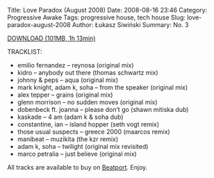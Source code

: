 Title: Love Paradox (August 2008) 
Date: 2008-08-16 23:46
Category: Progressive Awake
Tags: progressive house, tech house
Slug: love-paradox-august-2008
Author: Łukasz Siwiński
Summary: No. 3

<a href ="https://drive.google.com/file/d/0B_4_ynm06YZIYkpPZHpQZC1rYlk/edit?usp=sharing" 
    title="Progressive Awake - ?" target="_blank">
DOWNLOAD (101MB, 1h 13min)
</a>

TRACKLIST:  

* emilio fernandez – reynosa (original mix)
* kidro – anybody out there (thomas schwartz mix)
* johnny & peps – aqua (original mix)
* mark knight, adam k, soha – from the speaker (original mix)
* alex tepper – grains (original mix)
* glenn morrison – no sudden moves (original mix)
* dobenbeck ft. joanna – please don’t go (shawn mitiska dub)
* kaskade – 4 am (adam k & soha dub)
* constantine, ian – island hopper (seth vogt remix)
* those usual suspects – greece 2000 (maarcos remix)
* manibeat – muzikita (the kzr remix)
* adam k, soha – twilight (original mix revisited)
* marco petralia – just believe (original mix)

All tracks are available to buy on <a href="http://beatport.com" target="_blank">Beatport</a>.
Enjoy.